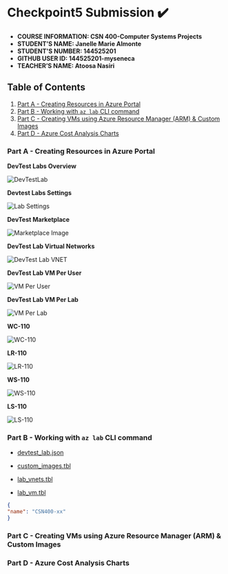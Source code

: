 # Checkpoint5 Submission ✔️

- **COURSE INFORMATION: CSN 400-Computer Systems Projects**
- **STUDENT’S NAME: Janelle Marie Almonte**
- **STUDENT'S NUMBER: 144525201**
- **GITHUB USER ID: 144525201-myseneca**
- **TEACHER’S NAME: Atoosa Nasiri**

## Table of Contents
1. [Part A - Creating Resources in Azure Portal](#part-a---creating-resources-in-azure-portal)
2. [Part B - Working with `az lab` CLI command](#part-b---working-with-az-lab-cli-command)
3. [Part C - Creating VMs using Azure Resource Manager (ARM) & Custom Images](#part-c---creating-vms-using-azure-resource-manager-arm--custom-images)
4. [Part D - Azure Cost Analysis Charts](#part-d---azure-cost-analysis-charts)

### Part A - Creating Resources in Azure Portal

**DevTest Labs Overview**

![DevTestLab](https://github.com/144525201-myseneca/CSN400-Capstone/blob/b316011b5ee597471711720d13b47b853ca1c7f3/Checkpoint5/cp5-ss/devtestlab.PNG)

**Devtest Labs Settings**

![Lab Settings](https://github.com/144525201-myseneca/CSN400-Capstone/blob/b316011b5ee597471711720d13b47b853ca1c7f3/Checkpoint5/cp5-ss/devtestlab_labsettingsPNG.png)

**DevTest Marketplace**

![Marketplace Image](https://github.com/144525201-myseneca/CSN400-Capstone/blob/b316011b5ee597471711720d13b47b853ca1c7f3/Checkpoint5/cp5-ss/marketplace%20images.png)

**DevTest Lab Virtual Networks**

![DevTest Lab VNET](https://github.com/144525201-myseneca/CSN400-Capstone/blob/b316011b5ee597471711720d13b47b853ca1c7f3/Checkpoint5/cp5-ss/devtestlab_virtualnetwork.PNG)

**DevTest Lab VM Per User**

![VM Per User](https://github.com/144525201-myseneca/CSN400-Capstone/blob/b316011b5ee597471711720d13b47b853ca1c7f3/Checkpoint5/cp5-ss/devtestlab_VMperuser.png)

**DevTest Lab VM Per Lab**

![VM Per Lab](https://github.com/144525201-myseneca/CSN400-Capstone/blob/b316011b5ee597471711720d13b47b853ca1c7f3/Checkpoint5/cp5-ss/devtestlab_VMperlab.png)

**WC-110**

![WC-110](https://github.com/144525201-myseneca/CSN400-Capstone/blob/b316011b5ee597471711720d13b47b853ca1c7f3/Checkpoint5/cp5-ss/WC-110.png)

**LR-110**

![LR-110](https://github.com/144525201-myseneca/CSN400-Capstone/blob/b316011b5ee597471711720d13b47b853ca1c7f3/Checkpoint5/cp5-ss/LR-110.png)

**WS-110**

![WS-110](https://github.com/144525201-myseneca/CSN400-Capstone/blob/b316011b5ee597471711720d13b47b853ca1c7f3/Checkpoint5/cp5-ss/WS-110.png)

**LS-110**

![LS-110](https://github.com/144525201-myseneca/CSN400-Capstone/blob/b316011b5ee597471711720d13b47b853ca1c7f3/Checkpoint5/cp5-ss/LS-110.png)

### Part B - Working with `az lab` CLI command

- [devtest_lab.json](https://github.com/144525201-myseneca/CSN400-Capstone/blob/52e875800c35db113b851255f18d1bd952c915e8/Checkpoint5/Part_B/devtest_lab.json)

- [custom_images.tbl](https://github.com/144525201-myseneca/CSN400-Capstone/blob/52e875800c35db113b851255f18d1bd952c915e8/Checkpoint5/Part_B/custom_images.tbl)

- [lab_vnets.tbl](https://github.com/144525201-myseneca/CSN400-Capstone/blob/52e875800c35db113b851255f18d1bd952c915e8/Checkpoint5/Part_B/lab_vnets.tbl)

- [lab_vm.tbl](https://github.com/144525201-myseneca/CSN400-Capstone/blob/52e875800c35db113b851255f18d1bd952c915e8/Checkpoint5/Part_B/lab_vnets.tbl)

```json
{
"name": "CSN400-xx"
}
```

### Part C - Creating VMs using Azure Resource Manager (ARM) & Custom Images

### Part D - Azure Cost Analysis Charts


